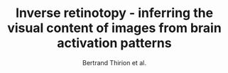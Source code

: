 ---
cat: gaia
subcat: signature
bestof: false
author: Bertrand Thirion et al.
title: Inverse retinotopy - inferring the visual content of images from brain activation patterns
journal: NeuroImage
year: 2006
type: article
doi: 10.1016/j.neuroimage.2006.06.062
---